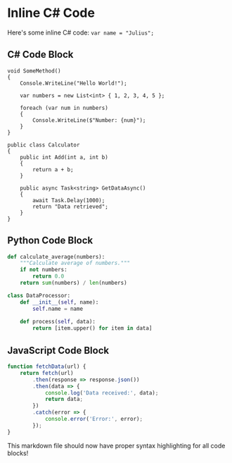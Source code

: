 # Inline C# Code

Here's some inline C# code: `var name = "Julius";`

## C# Code Block

```c_sharp
void SomeMethod()
{
    Console.WriteLine("Hello World!");
    
    var numbers = new List<int> { 1, 2, 3, 4, 5 };
    
    foreach (var num in numbers)
    {
        Console.WriteLine($"Number: {num}");
    }
}

public class Calculator
{
    public int Add(int a, int b)
    {
        return a + b;
    }
    
    public async Task<string> GetDataAsync()
    {
        await Task.Delay(1000);
        return "Data retrieved";
    }
}
```

## Python Code Block

```python
def calculate_average(numbers):
    """Calculate average of numbers."""
    if not numbers:
        return 0.0
    return sum(numbers) / len(numbers)

class DataProcessor:
    def __init__(self, name):
        self.name = name
    
    def process(self, data):
        return [item.upper() for item in data]
```

## JavaScript Code Block

```javascript
function fetchData(url) {
    return fetch(url)
        .then(response => response.json())
        .then(data => {
            console.log('Data received:', data);
            return data;
        })
        .catch(error => {
            console.error('Error:', error);
        });
}
```

This markdown file should now have proper syntax highlighting for all code blocks!

